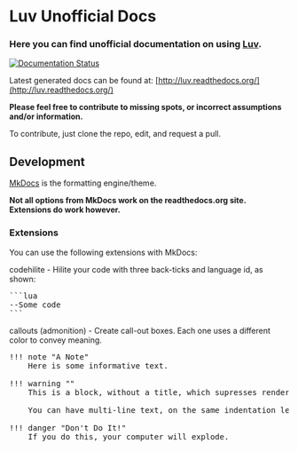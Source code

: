 # Luv Unofficial Docs

### Here you can find unofficial documentation on using [Luv](https://github.com/luvit/luv).

[![Documentation Status](https://readthedocs.org/projects/luv/badge/?version=latest)](http://luv.readthedocs.org/en/latest/?badge=latest)

Latest generated docs can be found at: [http://luv.readthedocs.org/](http://luv.readthedocs.org/)

__Please feel free to contribute to missing spots, or incorrect assumptions and/or information.__

To contribute, just clone the repo, edit, and request a pull.

## Development

[MkDocs](http://www.mkdocs.org/user-guide/writing-your-docs/) is the formatting engine/theme.

__Not all options from MkDocs work on the readthedocs.org site. Extensions do work however.__

### Extensions

You can use the following extensions with MkDocs:

codehilite - Hilite your code with three back-ticks and language id, as shown:

<pre>
```lua
--Some code
```
</pre>

callouts (admonition) - Create call-out boxes. Each one uses a different color to convey meaning.

<pre>
!!! note "A Note"
    Here is some informative text.

!!! warning ""
    This is a block, without a title, which supresses rendering the header.

    You can have multi-line text, on the same indentation level.

!!! danger "Don't Do It!"
    If you do this, your computer will explode.
</pre>
